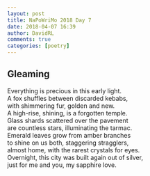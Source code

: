```yaml
---  
layout: post  
title: NaPoWriMo 2018 Day 7  
date: 2018-04-07 16:39  
author: DavidRL  
comments: true  
categories: [poetry]
---  
```

## Gleaming  

Everything is precious in this early light.  
A fox shuffles between discarded kebabs,  
with shimmering fur, golden and new.  
A high-rise, shining, is a forgotten temple.  
Glass shards scattered over the pavement  
are countless stars, illuminating the tarmac.  
Emerald leaves grow from amber branches  
to shine on us both, staggering stragglers,  
almost home, with the rarest crystals for eyes.  
Overnight, this city was built again out of silver,  
just for me and you, my sapphire love.  
